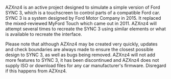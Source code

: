 AZXnz4 is an active project designed to simulate a simple version of Ford SYNC 3, which is a touchscreen to control parts of a compatible Ford car.
SYNC 3 is a system designed by Ford Motor Company in 2015. It replaced the mixed-reviewed MyFord Touch which came out in 2011.
AZXnz4 will attempt several times to recreate the SYNC 3 using similar elements or what is available to recreate the interface.

Please note that although AZXnz4 may be created very quickly, updates and check boundaries are always made to ensure the closest possible design to SYNC 3, as well as bugs being removed.
AZXnz4 will not add more features to SYNC 3, it has been discontinued and AZXnz4 does not supply ISO or download files for any car manufacturer's firmware. Disregard if this happens from AZXnz4.

